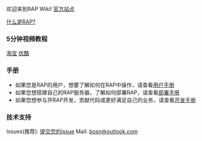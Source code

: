欢迎来到RAP Wiki! [官方站点](http://thx.github.io/RAP/index_zh.html)

[什么是RAP?](关于)

### 5分钟视频教程

<a href="http://cloud.video.taobao.com//play/u/11051796/p/1/e/1/t/1/11622279.swf" target="_blank">淘宝</a> <a href="http://v.youku.com/v_show/id_XNjk5NjMxODA4.html" target="_blank">优酷</a>

### 手册

* 如果您是RAP的用户，想要了解如何在RAP中操作，请查看[用户手册](用户手册)
* 如果您想搭建自己的RAP服务器，了解如何部署RAP，请查看[部署手册](部署手册)
* 如果您想参与开RAP开发，贡献代码或更好满足自己的业务，请查看[开发手册](开发手册)

### 技术支持
Issues(推荐): [提交您的issue](https://github.com/thx/RAP/issues)
Mail: [bosn@outlook.com](mailto:bosn@outlook.com)
